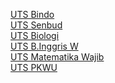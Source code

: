 [UTS Bindo](https://docs.google.com/forms/d/e/1FAIpQLSeJH3-66yQHCnOBjn3UAJtZP9clGnZgbgeaOWWPdz-7UjYdEw/viewscore?viewscore=AE0zAgDhRC8gzevrSVsjG5pUg_83cCTHPEPHgSvmtEaSvK4IczwjGQtI6ZB2CP-ZOg)<br>
[UTS Senbud](https://raw.githubusercontent.com/SparkleSakti/Upload/main/UTS%20Senbud.png)<br>
[UTS Biologi](https://drive.google.com/file/d/1_lpmrU19IFOQKIpwFFw6Y3vyxviMjBHl/view?usp=sharing)<br>
[UTS B.Inggris W](https://drive.google.com/file/d/1u1-VVjnEv7-xHAH_JS77t0mRcZagqKB2/view?usp=sharing)<br>
[UTS Matematika Wajib](https://drive.google.com/file/d/1VgNe0YUQV0kiBl6ZpCvPf_IiX7f9YUdz/view?usp=sharing)<br>
[UTS PKWU](https://docs.google.com/forms/d/e/1FAIpQLSfyTfpHoreJwr_nTKilO1fXELB5MVuNuvH_xCQkc9_DXGfcTg/viewscore?viewscore=AE0zAgAicQHT9Ur-si2dXgijNRLel4mj9H2nL5KpjveqJmLqRzIXhoBbgNj5TYB6jQ)
